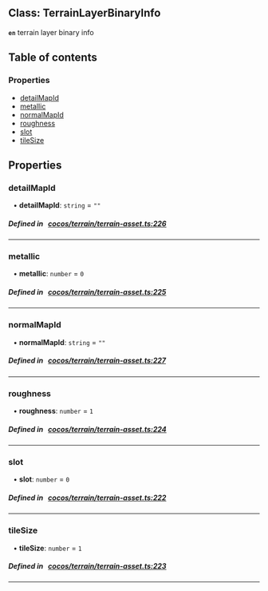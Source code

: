 
## Class: TerrainLayerBinaryInfo






**`en`** terrain layer binary info


<div class="table-of-content">
<h2>Table of contents</h2>


### Properties

- [ detailMapId](#detailMapId)
- [ metallic](#metallic)
- [ normalMapId](#normalMapId)
- [ roughness](#roughness)
- [ slot](#slot)
- [ tileSize](#tileSize)
</div>

## Properties


### detailMapId
<div style="margin-left: 10px;">




•  **detailMapId**:
`string`  = `""`
</div>

##### Defined in &nbsp;   [cocos/terrain/terrain-asset.ts:226](https://github.com/cocos-creator/engine/blob/c7bf6b8a9/cocos/terrain/terrain-asset.ts#L226)&nbsp;


___


### metallic
<div style="margin-left: 10px;">




•  **metallic**:
`number`  = `0`
</div>

##### Defined in &nbsp;   [cocos/terrain/terrain-asset.ts:225](https://github.com/cocos-creator/engine/blob/c7bf6b8a9/cocos/terrain/terrain-asset.ts#L225)&nbsp;


___


### normalMapId
<div style="margin-left: 10px;">




•  **normalMapId**:
`string`  = `""`
</div>

##### Defined in &nbsp;   [cocos/terrain/terrain-asset.ts:227](https://github.com/cocos-creator/engine/blob/c7bf6b8a9/cocos/terrain/terrain-asset.ts#L227)&nbsp;


___


### roughness
<div style="margin-left: 10px;">




•  **roughness**:
`number`  = `1`
</div>

##### Defined in &nbsp;   [cocos/terrain/terrain-asset.ts:224](https://github.com/cocos-creator/engine/blob/c7bf6b8a9/cocos/terrain/terrain-asset.ts#L224)&nbsp;


___


### slot
<div style="margin-left: 10px;">




•  **slot**:
`number`  = `0`
</div>

##### Defined in &nbsp;   [cocos/terrain/terrain-asset.ts:222](https://github.com/cocos-creator/engine/blob/c7bf6b8a9/cocos/terrain/terrain-asset.ts#L222)&nbsp;


___


### tileSize
<div style="margin-left: 10px;">




•  **tileSize**:
`number`  = `1`
</div>

##### Defined in &nbsp;   [cocos/terrain/terrain-asset.ts:223](https://github.com/cocos-creator/engine/blob/c7bf6b8a9/cocos/terrain/terrain-asset.ts#L223)&nbsp;


___

<!---->



